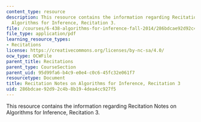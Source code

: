 ```yaml
---
content_type: resource
description: This resource contains the information regarding Recitation Notes on
  Algorithms for Inference, Recitation 3.
file: /courses/6-438-algorithms-for-inference-fall-2014/286bdcae92d92c4b8b194dea4cc927f5_MIT6_438F14_rec3.pdf
file_type: application/pdf
learning_resource_types:
- Recitations
license: https://creativecommons.org/licenses/by-nc-sa/4.0/
ocw_type: OCWFile
parent_title: Recitations
parent_type: CourseSection
parent_uid: 95d99fa6-b4c9-e0e4-c0c6-45fc32e061f7
resourcetype: Document
title: Recitation Notes on Algorithms for Inference, Recitation 3
uid: 286bdcae-92d9-2c4b-8b19-4dea4cc927f5
---
```

This resource contains the information regarding Recitation Notes on Algorithms for Inference, Recitation 3.